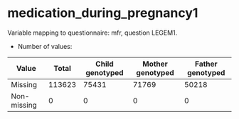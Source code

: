 # medication_during_pregnancy1
Variable mapping to questionnaire: mfr, question LEGEM1.
- Number of values:

| Value | Total | Child genotyped | Mother genotyped | Father genotyped |
| ----- | ----- | --------------- | ---------------- | ---------------- |
| Missing | 113623 | 75431 | 71769 | 50218 |
| Non-missing | 0 | 0 | 0 | 0 |



